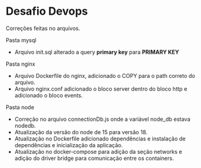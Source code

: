 # Desafio Devops

Correções feitas no arquivos.

Pasta mysql

- Arquivo init.sql alterado a query **primary key** para **PRIMARY KEY**

Pasta nginx

- Arquivo Dockerfile do nginx, adicionado o COPY para o path correto do arquivo.
- Arquivo nginx.conf adicionado o bloco server dentro do bloco http e adicionado o bloco events.

Pasta node

- Correção no arquivo connectionDb.js onde a variável node_db estava nodedb.
- Atualização da versão do node de 15 para versão 18.
- Atualização no Dockerfile adicionado dependências e instalação de dependências e inicialização da aplicação.
- Atualização no docker-compose para adição da seção networks e adição do driver bridge para comunicação entre os containers.
